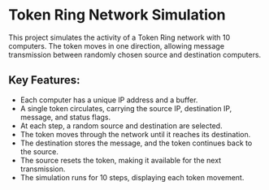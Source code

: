 # Token Ring Network Simulation
This project simulates the activity of a Token Ring network with 10 computers. The token moves in one direction, allowing message transmission between randomly chosen source and destination computers.

## Key Features:
- Each computer has a unique IP address and a buffer.
- A single token circulates, carrying the source IP, destination IP, message, and status flags.
- At each step, a random source and destination are selected.
- The token moves through the network until it reaches its destination.
- The destination stores the message, and the token continues back to the source.
- The source resets the token, making it available for the next transmission.
- The simulation runs for 10 steps, displaying each token movement.
